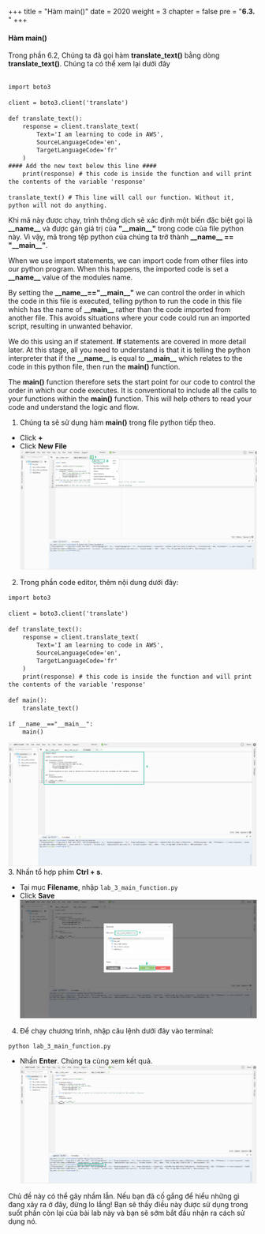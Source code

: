 +++
title = "Hàm main()"
date = 2020
weight = 3
chapter = false
pre = "<b>6.3. </b>"
+++
#### Hàm main()

Trong phần 6.2, Chúng ta đã gọi hàm **translate_text()** bằng dòng **translate_text()**. Chúng ta có thể xem lại dưới đây
```

import boto3

client = boto3.client('translate')

def translate_text(): 
    response = client.translate_text(
        Text='I am learning to code in AWS', 
        SourceLanguageCode='en', 
        TargetLanguageCode='fr' 
    )
#### Add the new text below this line ####
    print(response) # this code is inside the function and will print the contents of the variable 'response' 

translate_text() # This line will call our function. Without it, python will not do anything.
```
Khi mã này được chạy, trình thông dịch sẽ xác định một biến đặc biệt gọi là **\_\_name\_\_** và được gán giá trị của **"\_\_main\_\_"** trong code của file python này. Vì vậy, mã trong tệp python của chúng ta trở thành **\_\_name\_\_ == "\_\_main\_\_"**.

When we use import statements, we can import code from other files into our python program. When this happens, the imported code is set a **\_\_name\_\_** value of the modules name.

By setting the **\_\_name\_\_=="\_\_main\_\_"** we can control the order in which the code in this file is executed, telling python to run the code in this file which has the name of **\_\_main\_\_** rather than the code imported from another file. This avoids situations where your code could run an imported script, resulting in unwanted behavior.

We do this using an if statement. **If** statements are covered in more detail later. At this stage, all you need to understand is that it is telling the python interpreter that if the **\_\_name\_\_** is equal to **\_\_main\_\_** which relates to the code in this python file, then run the **main()** function.

The **main()** function therefore sets the start point for our code to control the order in which our code executes. It is conventional to include all the calls to your functions within the **main()** function. This will help others to read your code and understand the logic and flow.

1. Chúng ta sẽ sử dụng hàm **main()** trong file python tiếp theo.
* Click **+** 
* Click **New File**
![The main() function](/images/6-functions/6.3-main-function/main-function-001.png?featherlight=false&width=90pc)
2. Trong phần code editor, thêm nội dung dưới đây:
```
import boto3

client = boto3.client('translate')

def translate_text():
    response = client.translate_text(
        Text='I am learning to code in AWS',
        SourceLanguageCode='en',
        TargetLanguageCode='fr'
    )
    print(response) # this code is inside the function and will print the contents of the variable 'response'

def main():
    translate_text()

if __name__=="__main__":
    main()
```
![The main() function](/images/6-functions/6.3-main-function/main-function-002.png?featherlight=false&width=90pc)
3. Nhấn tổ hợp phím **Ctrl + s**.
* Tại mục **Filename**, nhập ```lab_3_main_function.py```
* Click **Save**
![The main() function](/images/6-functions/6.3-main-function/main-function-003.png?featherlight=false&width=90pc)
4. Để chạy chương trình, nhập câu lệnh dưới đây vào terminal:
```
python lab_3_main_function.py
```
* Nhấn **Enter**. Chúng ta cùng xem kết quả.
![The main() function](/images/6-functions/6.3-main-function/main-function-004.png?featherlight=false&width=90pc)

Chủ đề này có thể gây nhầm lẫn. Nếu bạn đã cố gắng để hiểu những gì đang xảy ra ở đây, đừng lo lắng! Bạn sẽ thấy điều này được sử dụng trong suốt phần còn lại của bài lab này và bạn sẽ sớm bắt đầu nhận ra cách sử dụng nó.